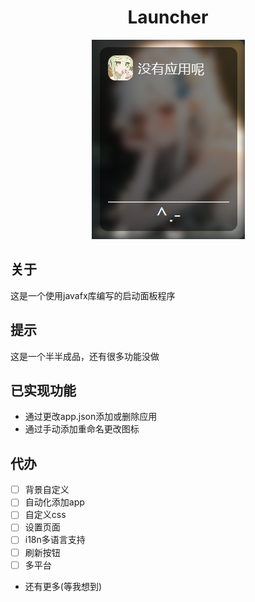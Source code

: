 # <center>Launcher

<div style="text-align: center;"><img src="img/show.png" alt=""></div>

## 关于

这是一个使用javafx库编写的启动面板程序

## 提示

这是一个半半成品，还有很多功能没做

## 已实现功能

- 通过更改app.json添加或删除应用
- 通过手动添加重命名更改图标

## 代办

- [ ] 背景自定义
- [ ] 自动化添加app
- [ ] 自定义css
- [ ] 设置页面
- [ ] i18n多语言支持
- [ ] 刷新按钮
- [ ] 多平台
- 还有更多(等我想到)